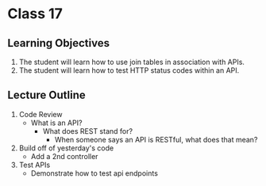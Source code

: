 # Class 17

## Learning Objectives
1. The student will learn how to use join tables in association with APIs.
2. The student will learn how to test HTTP status codes within an API.

## Lecture Outline

1. Code Review
   - What is an API?
      - What does REST stand for?
         - When someone says an API is RESTful, what does that mean?
2. Build off of yesterday's code
    - Add a 2nd controller
3. Test APIs
    - Demonstrate how to test api endpoints
                  

